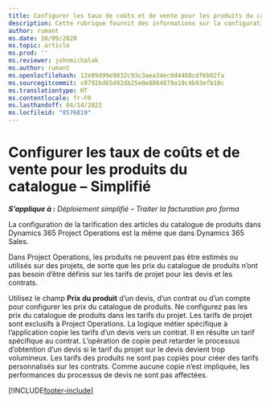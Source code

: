 ```yaml
---
title: Configurer les taux de coûts et de vente pour les produits du catalogue – Simplifié
description: Cette rubrique fournit des informations sur la configuration des taux de coûts et de vente pour les articles d’un catalogue de produits.
author: rumant
ms.date: 10/09/2020
ms.topic: article
ms.prod: ''
ms.reviewer: johnmichalak
ms.author: rumant
ms.openlocfilehash: 12e09d99e9832c93c3aea34ec0d4488cdf6b02fa
ms.sourcegitcommit: c0792bd65d92db25e0e8864879a19c4b93efb10c
ms.translationtype: HT
ms.contentlocale: fr-FR
ms.lasthandoff: 04/14/2022
ms.locfileid: "8576819"
---
```

# <a name="set-up-cost-and-sales-rates-for-catalog-products---lite"></a>Configurer les taux de coûts et de vente pour les produits du catalogue – Simplifié

_**S’applique à :** Déploiement simplifié – Traiter la facturation pro forma_


La configuration de la tarification des articles du catalogue de produits dans Dynamics 365 Project Operations est la même que dans Dynamics 365 Sales.

Dans Project Operations, les produits ne peuvent pas être estimés ou utilisés sur des projets, de sorte que les prix du catalogue de produits n’ont pas besoin d’être définis sur les tarifs de projet pour les devis et les contrats.

Utilisez le champ **Prix du produit** d’un devis, d’un contrat ou d’un compte pour configurer les prix du catalogue de produits. Ne configurez pas les prix du catalogue de produits dans les tarifs du projet. Les tarifs de projet sont exclusifs à Project Operations. La logique métier spécifique à l’application copie les tarifs d’un devis vers un contrat. Il en résulte un tarif spécifique au contrat. L’opération de copie peut retarder le processus d’obtention d’un devis si le tarif du projet sur le devis devient trop volumineux. Les tarifs des produits ne sont pas copiés pour créer des tarifs personnalisés sur les contrats. Comme aucune copie n’est impliquée, les performances du processus de devis ne sont pas affectées.


[!INCLUDE[footer-include](../../includes/footer-banner.md)]